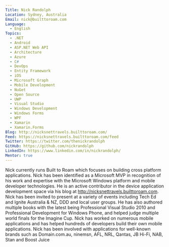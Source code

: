 ```yaml
---
Title: Nick Randolph
Location: Sydney, Australia
Email: nick@builttoroam.com
Language:
  - English
Topics:
  - .NET
  - Android
  - ASP.NET Web API
  - Architecture
  - Azure
  - C#
  - DevOps
  - Entity Framework
  - iOS
  - Microsoft Graph
  - Mobile Development
  - NuGet
  - Open Source
  - UWP
  - Visual Studio
  - Windows Development
  - Windows Forms
  - WPF
  - Xamarin
  - Xamarin.Forms
Blog: http://nicksnettravels.builttoroam.com/
Feed: https://nicksnettravels.builttoroam.com/feed
Twitter: https://twitter.com/thenickrandolph
GitHub: https://github.com/nickrandolph
LinkedIn: https://www.linkedin.com/in/nickrandolph/
Mentor: true
---
```

Nick currently runs Built to Roam which focuses on building cross platform applications. Nick has been identified as a Microsoft MVP in recognition of his work and expertise with the Microsoft Windows platform and mobile developer technologies. He is an active contributor in the device application development space via his blog at http://nicksnettravels.builttoroam.com. Nick has been invited to present at a variety of events including Tech Ed and Ignite Australia & NZ, DDD and local user groups. He has also authored multiple books with the latest being Professional Visual Studio 2010 and Professional Development for Windows Phone, and helped judge multiple world finals for the Imagine Cup. Nick has worked on numerous mobile applications and has helped hundreds of developers build their own mobile applications. Nick has been involved with applications for well-known brands such as Domain.com.au, ninemsn, AFL, NRL, Qantas, JB Hi-Fi, NAB, Stan and Boost Juice
